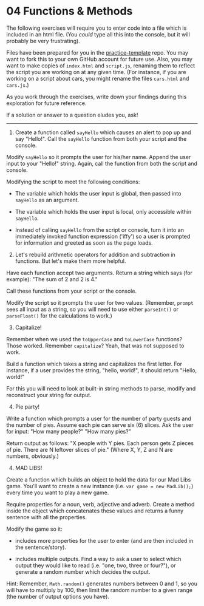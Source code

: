 # 04 Functions & Methods

The following exercises will require you to enter code into a file which is included in an html file. (You *could* type all this into the console, but it will probably be very frustrating).

Files have been prepared for you in the [practice-template](https://github.com/umiami-js/practice-template) repo. You may want to fork this to your own GitHub account for future use. Also, you may want to make copies of `index.html` and `script.js`, renaming them to reflect the script you are working on at any given time. (For instance, if you are working on a script about cars, you might rename the files `cars.html` and `cars.js`.)

As you work through the exercises, write down your findings during this exploration for future reference.

If a solution or answer to a question eludes you, ask!

---

1. Create a function called `sayHello` which causes an alert to pop up and say "Hello!". Call the `sayHello` function from both your script and the console.

  Modify `sayHello` so it prompts the user for his/her name. Append the user input to your "Hello!" string. Again, call the function from both the script and console.

  Modifying the script to meet the following conditions:

  - The variable which holds the user input is global, then passed into `sayHello` as an argument.

  - The variable which holds the user input is local, only accessible within `sayHello`.

  - Instead of calling `sayHello` from the script or console, turn it into an immediately invoked function expression ('iffy') so a user is prompted for information and greeted as soon as the page loads.

2. Let's rebuild arithmetic operators for addition and subtraction in functions. But let's make them more helpful.

  Have each function accept two arguments. Return a string which says (for example): "The sum of 2 and 2 is 4."

  Call these functions from your script or the console.

  Modify the script so it prompts the user for two values. (Remember, `prompt` sees all input as a string, so you will need to use either `parseInt()` or `parseFloat()` for the calculations to work.)

3. Capitalize!

  Remember when we used the `toUpperCase` and `toLowerCase` functions?  Those worked. Remember `capitalize`? Yeah, that was not supposed to work.

  Build a function which takes a string and capitalizes the first letter. For instance, if a user provides the string, "hello, world!", it should return "Hello, world!"

  For this you will need to look at built-in string methods to parse, modify and reconstruct your string for output.

4. Pie party!

  Write a function which prompts a user for the number of party guests and the number of pies. Assume each pie can serve six (6) slices. Ask the user for input: "How many people?" "How many pies?"

  Return output as follows: "X people with Y pies. Each person gets Z pieces of pie. There are N leftover slices of pie." (Where X, Y, Z and N are numbers, obviously.)

4. MAD LIBS!

  Create a function which builds an object to hold the data for our Mad Libs game. You'll want to create a new instance (i.e. `var game = new MadLib();`) every time you want to play a new game.

  Require properties for a noun, verb, adjective and adverb. Create a method inside the object which concatenates these values and returns a funny sentence with all the properties.

  Modify the game so it:

  - includes more properties for the user to enter (and are then included in the sentence/story).

  - includes multiple outputs. Find a way to ask a user to select which output they would like to read (i.e. "one, two, three or four?"), or generate a random number which decides the output.

  Hint: Remember, `Math.random()` generates numbers between 0 and 1, so you will have to multiply by 100, then limit the random number to a given range (the number of output options you have).
